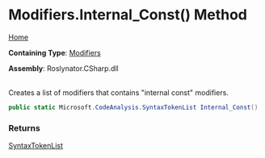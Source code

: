 # Modifiers\.Internal\_Const\(\) Method

[Home](../../../../README.md)

**Containing Type**: [Modifiers](../README.md)

**Assembly**: Roslynator\.CSharp\.dll

\
Creates a list of modifiers that contains "internal const" modifiers\.

```csharp
public static Microsoft.CodeAnalysis.SyntaxTokenList Internal_Const()
```

### Returns

[SyntaxTokenList](https://docs.microsoft.com/en-us/dotnet/api/microsoft.codeanalysis.syntaxtokenlist)

